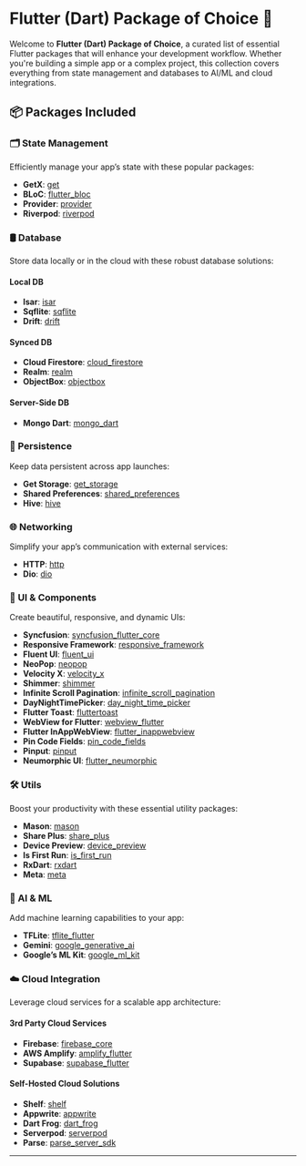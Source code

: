 # Flutter (Dart) Package of Choice 🚀

Welcome to **Flutter (Dart) Package of Choice**, a curated list of essential Flutter packages that will enhance your development workflow. Whether you're building a simple app or a complex project, this collection covers everything from state management and databases to AI/ML and cloud integrations.

## 📦 Packages Included

### 🗂 State Management
Efficiently manage your app’s state with these popular packages:
- **GetX**: [get](https://pub.dev/packages/get)
- **BLoC**: [flutter_bloc](https://pub.dev/packages/flutter_bloc)
- **Provider**: [provider](https://pub.dev/packages/provider)
- **Riverpod**: [riverpod](https://pub.dev/packages/riverpod)

### 🛢 Database
Store data locally or in the cloud with these robust database solutions:

#### Local DB
- **Isar**: [isar](https://pub.dev/packages/isar)
- **Sqflite**: [sqflite](https://pub.dev/packages/sqflite)
- **Drift**: [drift](https://pub.dev/packages/drift)

#### Synced DB
- **Cloud Firestore**: [cloud_firestore](https://pub.dev/packages/cloud_firestore)
- **Realm**: [realm](https://pub.dev/packages/realm)
- **ObjectBox**: [objectbox](https://pub.dev/packages/objectbox)

#### Server-Side DB
- **Mongo Dart**: [mongo_dart](https://pub.dev/packages/mongo_dart)

### 💾 Persistence
Keep data persistent across app launches:
- **Get Storage**: [get_storage](https://pub.dev/packages/get_storage)
- **Shared Preferences**: [shared_preferences](https://pub.dev/packages/shared_preferences)
- **Hive**: [hive](https://pub.dev/packages/hive)

### 🌐 Networking
Simplify your app’s communication with external services:
- **HTTP**: [http](https://pub.dev/packages/http)
- **Dio**: [dio](https://pub.dev/packages/dio)

### 🎨 UI & Components
Create beautiful, responsive, and dynamic UIs:
- **Syncfusion**: [syncfusion_flutter_core](https://pub.dev/packages/syncfusion_flutter_core)
- **Responsive Framework**: [responsive_framework](https://pub.dev/packages/responsive_framework)
- **Fluent UI**: [fluent_ui](https://pub.dev/packages/fluent_ui)
- **NeoPop**: [neopop](https://pub.dev/packages/neopop)
- **Velocity X**: [velocity_x](https://pub.dev/packages/velocity_x)
- **Shimmer**: [shimmer](https://pub.dev/packages/shimmer)
- **Infinite Scroll Pagination**: [infinite_scroll_pagination](https://pub.dev/packages/infinite_scroll_pagination)
- **DayNightTimePicker**: [day_night_time_picker](https://pub.dev/packages/day_night_time_picker)
- **Flutter Toast**: [fluttertoast](https://pub.dev/packages/fluttertoast)
- **WebView for Flutter**: [webview_flutter](https://pub.dev/packages/webview_flutter)
- **Flutter InAppWebView**: [flutter_inappwebview](https://pub.dev/packages/flutter_inappwebview)
- **Pin Code Fields**: [pin_code_fields](https://pub.dev/packages/pin_code_fields)
- **Pinput**: [pinput](https://pub.dev/packages/pinput)
- **Neumorphic UI**: [flutter_neumorphic](https://pub.dev/packages/flutter_neumorphic)

### 🛠 Utils
Boost your productivity with these essential utility packages:
- **Mason**: [mason](https://pub.dev/packages/mason)
- **Share Plus**: [share_plus](https://pub.dev/packages/share_plus)
- **Device Preview**: [device_preview](https://pub.dev/packages/device_preview)
- **Is First Run**: [is_first_run](https://pub.dev/packages/is_first_run)
- **RxDart**: [rxdart](https://pub.dev/packages/rxdart)
- **Meta**: [meta](https://pub.dev/packages/meta)

### 🤖 AI & ML
Add machine learning capabilities to your app:
- **TFLite**: [tflite_flutter](https://pub.dev/packages/tflite_flutter)
- **Gemini**: [google_generative_ai](https://pub.dev/packages/google_generative_ai)
- **Google’s ML Kit**: [google_ml_kit](https://pub.dev/packages/google_ml_kit)

### ☁️ Cloud Integration
Leverage cloud services for a scalable app architecture:

#### 3rd Party Cloud Services
- **Firebase**: [firebase_core](https://pub.dev/packages/firebase_core)
- **AWS Amplify**: [amplify_flutter](https://pub.dev/packages/amplify_flutter)
- **Supabase**: [supabase_flutter](https://pub.dev/packages/supabase_flutter)

#### Self-Hosted Cloud Solutions
- **Shelf**: [shelf](https://pub.dev/packages/shelf)
- **Appwrite**: [appwrite](https://pub.dev/packages/appwrite)
- **Dart Frog**: [dart_frog](https://pub.dev/packages/dart_frog)
- **Serverpod**: [serverpod](https://pub.dev/packages/serverpod)
- **Parse**: [parse_server_sdk](https://pub.dev/packages/parse_server_sdk)

---